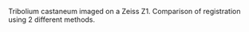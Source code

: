 ---
---
Tribolium castaneum imaged on a Zeiss Z1. Comparison of registration
using 2 different methods.

